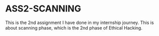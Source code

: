 # ASS2-SCANNING
This is the 2nd assignment I have done in my internship journey. This is about scanning phase, which is the 2nd phase of Ethical Hacking.
